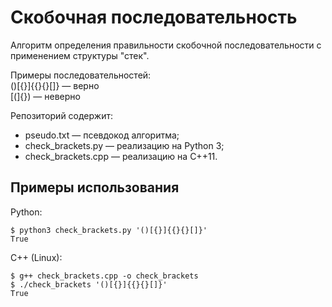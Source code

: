 # Скобочная последовательность

Алгоритм определения правильности скобочной последовательности
с применением структуры "стек". 

Примеры последовательностей:\
()[{}]{{}{}[]} — верно\
[(]{}) — неверно

Репозиторий содержит:
* pseudo.txt — псевдокод алгоритма;
* check_brackets.py — реализацию на Python 3;
* check_brackets.cpp — реализацию на C++11.

## Примеры использования

Python:

```
$ python3 check_brackets.py '()[{}]{{}{}[]}'
True
```

C++ (Linux):
```
$ g++ check_brackets.cpp -o check_brackets
$ ./check_brackets '()[{}]{{}{}[]}'
True
```

